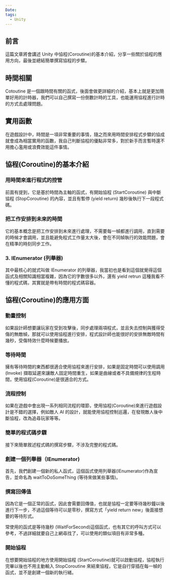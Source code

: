 ```yaml
---
Date: 
tags:
  - Unity
---
```

## 前言
這篇文章將會講述 Unity 中協程(Coroutine)的基本介紹，分享一些關於協程的應用方向，最後並總結簡單撰寫協程的步驟。
## 時間相關
Cotoutine 是一個跟時間有關的函式，後面會做更詳細的介紹，基本上就是更加簡單好用的計時器，我們可以自己撰寫一份倒數計時的工具，也能運用協程進行計時的方式去處理問題。
## 實用函數
在遊戲設計中，時間是一項非常重要的事情，隨之而來用時間安排程式步驟的協成就會成為相當實用的函數，我自己判斷協程的優點非常多，對於新手而言暫時還不用擔心濫用或浪費效能這件事情。


## 協程(Coroutine)的基本介紹
### 用時間來進行程式的控管
前面有提到，它是基於時間為主軸的函式，有開始協程 (StartCoroutine) 與中斷協程 (StopCoroutine) 的內容，並且有暫停 (yield return) 幾秒後執行下一段程式碼。

### 把工作安排到未來的時間
它的基本概念是把工作安排到未來進行處理，不需要每一幀都進行調用，直到需要的時候才會調用，並且能避免程式工作量太大後，會在不同幀執行的效能問題，會在精準的時刻同步工作。

### 3. IEnumerator (列舉器)
其中最核心的就式叫做 IEnumerator 的列舉器，我當初也是看到這個就覺得這個函式及相關知識相當複雜，因為它的字數很多以外，還有 yield retrun 這種我看不懂的程式碼，其實就是帶有時間的程式碼容器。
## 協程(Coroutine)的應用方面
### 動畫控制
如果設計師想要讓玩家在受到攻擊後，同步處理兩項程式，並且失去控制與獲得受傷的無敵幀，那就可以使用協程進行安排，程式設計師也能很好的安排無敵時間有幾秒，受傷特效什麼時候要播放。
### 等待時間
擁有等待時間的東西都很適合使用協程來進行安排，如果是固定時間可以使用調用(Invoke) 擷取延遲來讓敵人固定時間重生，如果是曲線或者不具備規律的生程時間，使用協程(Coroutine)是很適合的方式。
### 流程控制
如果在遊戲中會出現一系列相同流程的環節，使用協程(Coroutine)來進行遊戲設計是不錯的選擇，例如敵人 AI 的設計，就能使用協程控制巡邏，在發現敵人後中斷協程，改為追尋玩家等等。
### 簡單的程式碼步驟
接下來簡單敘述程式碼的撰寫步驟，不涉及完整的程式碼。
### 創建一個列舉器（IEnumerator)
首先，我們創建一個新的私人函式，這個函式使用列舉器(IEnumerator)作為宣告，並命名為 waitToDoSomeThing (等待來做某些事情)。

### 撰寫回傳值
因為它是一個正常的函式，因此會需要回傳值，也就是協程一定要等待幾秒鐘以後進行下一步，不過這個等待可以是零秒，撰寫方式「yield return new」後面接想要的等待形式。

常使用的函式是等待幾秒 (WaitForSecond)這個函式，也有其它的呼叫方式可以參考，不過詳細就要自己上網尋找了，可以使用的類似項目有非常多種。
### 開始協程
在想要開始協程的地方使用開始協程 (StartCoroutine)就可以啟動協程，協程執行完畢以後也不用主動輸入 StopCoroutine 來結束協程，它是自行穿插在每一幀的函式，並不是創建一個新的執行緒。